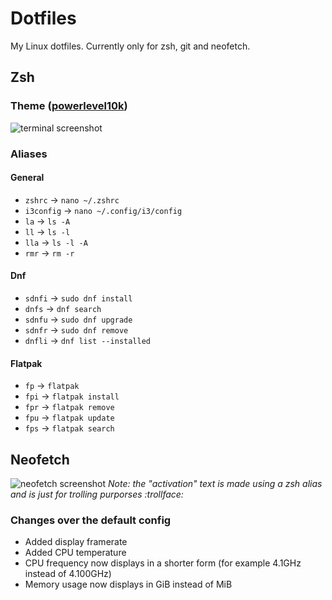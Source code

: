 # Dotfiles
My Linux dotfiles. Currently only for zsh, git and neofetch.

## Zsh
### Theme ([powerlevel10k](https://github.com/romkatv/powerlevel10k))
![terminal screenshot](https://cdn.discordapp.com/attachments/791628533339521031/914537302703878174/terminal.png)

### Aliases
#### General
- `zshrc` -> `nano ~/.zshrc`
- `i3config` -> `nano ~/.config/i3/config`
- `la` -> `ls -A`
- `ll` -> `ls -l`
- `lla` -> `ls -l -A`
- `rmr` -> `rm -r`

#### Dnf
- `sdnfi` -> `sudo dnf install`
- `dnfs` -> `dnf search`
- `sdnfu` -> `sudo dnf upgrade`
- `sdnfr` -> `sudo dnf remove`
- `dnfli` -> `dnf list --installed`

#### Flatpak
- `fp` -> `flatpak`
- `fpi` -> `flatpak install`
- `fpr` -> `flatpak remove`
- `fpu` -> `flatpak update`
- `fps` -> `flatpak search`

## Neofetch
![neofetch screenshot](https://cdn.discordapp.com/attachments/791628533339521031/917507767521132594/neofetch.png)
*Note: the "activation" text is made using a zsh alias and is just for trolling purporses :trollface:*

### Changes over the default config
- Added display framerate
- Added CPU temperature
- CPU frequency now displays in a shorter form (for example 4.1GHz instead of 4.100GHz)
- Memory usage now displays in GiB instead of MiB
